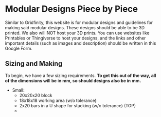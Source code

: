 # Modular Designs Piece by Piece 
Similar to Gridfinity, this website is for modular designs and guidelines for making said modular designs. These designs should be able to be 3D printed. We also will NOT host your 3D prints. You can use websites like Printables or Thingiverse to host your designs, and the links and other important details (such as images and description) should be written in this Google Form.

## Sizing and Making
To begin, we have a few sizing requirements. **To get this out of the way, all of the dimensions will be in mm, so should designs also be in mm.**
- Small:
  * 20x20x20 block
  * 18x18x18 working area (w/o tolerance)
  * 2x20 bars in a U shape for stacking (w/o tolerance) (TOP)
  * 
